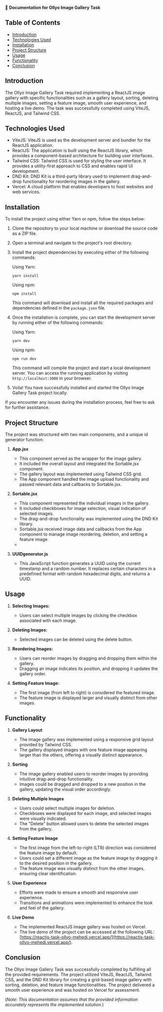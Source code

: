 📝 **Documentation for Ollyo Image Gallery Task**

## Table of Contents
- [Introduction](#introduction)
- [Technologies Used](#technologies-used)
- [Installation](#installation)
- [Project Structure](#project-structure)
- [Usage](#usage)
- [Functionality](#functionality)
- [Conclusion](#conclusion)

## Introduction

The Ollyo Image Gallery Task required implementing a ReactJS image gallery with specific functionalities such as a gallery layout, sorting, deleting multiple images, setting a feature image, smooth user experience, and hosting a live demo. The task was successfully completed using ViteJS, ReactJS, and Tailwind CSS.

## Technologies Used

- ViteJS: ViteJS is used as the development server and bundler for the ReactJS application.
- ReactJS: The application is built using the ReactJS library, which provides a component-based architecture for building user interfaces.
- Tailwind CSS: Tailwind CSS is used for styling the user interface. It provides a utility-first approach to CSS and enables rapid UI development.
- DND Kit: DND Kit is a third-party library used to implement drag-and-drop functionality for reordering images in the gallery.
- Vercel: A cloud platform that enables developers to host websites and web services.

## Installation

To install the project using either Yarn or npm, follow the steps below:

1. Clone the repository to your local machine or download the source code as a ZIP file.

2. Open a terminal and navigate to the project's root directory.

3. Install the project dependencies by executing either of the following commands:

   Using Yarn:
   ```
   yarn install
   ```

   Using npm:
   ```
   npm install
   ```

   This command will download and install all the required packages and dependencies defined in the `package.json` file.

4. Once the installation is complete, you can start the development server by running either of the following commands:

   Using Yarn:
   ```
   yarn dev
   ```

   Using npm:
   ```
   npm run dev
   ```

   This command will compile the project and start a local development server. You can access the running application by visiting `http://localhost:3000` in your browser.

5. Voila! You have successfully installed and started the Ollyo Image Gallery Task project locally.

If you encounter any issues during the installation process, feel free to ask for further assistance.

## Project Structure

The project was structured with two main components, and a unique id generator function:

1. **App.jsx**
   - This component served as the wrapper for the image gallery.
   - It included the overall layout and integrated the Sortable.jsx component.
   - The gallery layout was implemented using Tailwind CSS grid.
   - The App component handled the image upload functionality and passed relevant data and callbacks to Sortable.jsx.

2. **Sortable.jsx**
   - This component represented the individual images in the gallery.
   - It included checkboxes for image selection, visual indication of selected images.
   - The drag-and-drop functionality was implemented using the DND Kit library.
   - Sortable.jsx received image data and callbacks from the App component to manage image reordering, deletion, and setting a feature image.
   - 
3. **UUIDgenerator.js**
   - This JavaScript function generates a UUID using the current timestamp and a random number. It replaces certain characters in a predefined format with random hexadecimal digits, and returns a UUID.

## Usage

1. **Selecting Images:**
   - Users can select multiple images by clicking the checkbox associated with each image.
  
2. **Deleting Images:**
   - Selected images can be deleted using the delete button.

3. **Reordering Images:**
   - Users can reorder images by dragging and dropping them within the gallery.
   - Dragging an image indicates its position, and dropping it updates the gallery order.
  
4. **Setting Feature Image:**
   - The first image (from left to right) is considered the featured image.
   - The feature image is displayed larger and visually distinct from other images.

## Functionality

1. **Gallery Layout**
   - The image gallery was implemented using a responsive grid layout provided by Tailwind CSS.
   - The gallery displayed images with one feature image appearing larger than the others, offering a visually distinct appearance.

2. **Sorting**
   - The image gallery enabled users to reorder images by providing intuitive drag-and-drop functionality.
   - Images could be dragged and dropped to a new position in the gallery, updating the visual order accordingly.

3. **Deleting Multiple Images**
   - Users could select multiple images for deletion.
   - Checkboxes were displayed for each image, and selected images were visually indicated.
   - The "Delete" button allowed users to delete the selected images from the gallery.

4. **Setting Feature Image**
   - The first image from the left-to-right (LTR) direction was considered the feature image by default.
   - Users could set a different image as the feature image by dragging it to the desired position in the gallery.
   - The feature image was visually distinct from the other images, ensuring clear identification.

5. **User Experience**
   - Efforts were made to ensure a smooth and responsive user experience.
   - Transitions and animations were implemented to enhance the look and feel of the gallery.
  
6. **Live Demo**
   - The implemented ReactJS image gallery was hosted on Vercel.
   - The live demo of the project can be accessed at the following URL: [https://reactjs-task-ollyo-mehedi.vercel.app/](https://reactjs-task-ollyo-mehedi.vercel.app/).

## Conclusion

The Ollyo Image Gallery Task was successfully completed by fulfilling all the provided requirements. The project utilized ViteJS, ReactJS, Tailwind CSS, and the DND Kit library for creating a grid-based image gallery with sorting, deletion, and feature image functionalities. The project delivered a smooth user experience and was hosted on Vercel for assessment.

(*Note: This documentation assumes that the provided information accurately represents the implemented solution.*)
